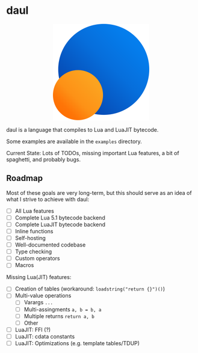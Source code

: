# daul

<p align="center">
  <img width="256px" src="logo/daul.png"/>
</p>

daul is a language that compiles to Lua and LuaJIT bytecode.

Some examples are available in the `examples` directory.

Current State: Lots of TODOs, missing important Lua features, a bit of spaghetti, and probably bugs.

## Roadmap

Most of these goals are very long-term, but this should serve as an idea of what I strive to achieve with daul:
  - [ ] All Lua features
  - [ ] Complete Lua 5.1 bytecode backend
  - [ ] Complete LuaJIT bytecode backend
  - [ ] Inline functions
  - [ ] Self-hosting
  - [ ] Well-documented codebase
  - [ ] Type checking
  - [ ] Custom operators
  - [ ] Macros

Missing Lua(JIT) features:
  - [ ] Creation of tables (workaround: `loadstring("return {}")()`)
  - [ ] Multi-value operations
    - [ ] Varargs `...`
    - [ ] Multi-assingments `a, b = b, a`
    - [ ] Multiple returns `return a, b`
    - [ ] Other
  - [ ] LuaJIT: FFI (?)
  - [ ] LuaJIT: cdata constants
  - [ ] LuaJIT: Optimizations (e.g. template tables/TDUP)
